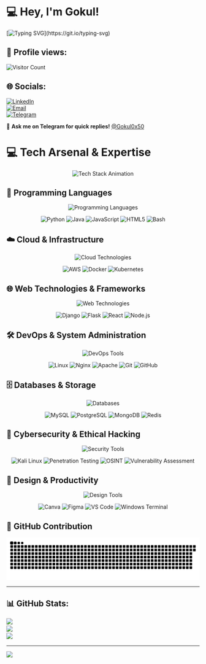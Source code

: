 # 💻 Hey, I'm Gokul!  
[![Typing SVG](https://readme-typing-svg.herokuapp.com/?lines=Hey,+I+am+Gokul!;I+know+coding+and+hacking!;it+works+on+my+machine!)](https://git.io/typing-svg)

## 👀 Profile views:
![Visitor Count](https://profile-counter.glitch.me/{gokul0x50}/count.svg)

## 🌐 Socials:
[![LinkedIn](https://img.shields.io/badge/LinkedIn-%230077B5.svg?logo=linkedin&logoColor=white)](https://linkedin.com/in/gokul0x50)  
[![Email](https://img.shields.io/badge/Email-D14836?logo=gmail&logoColor=white)](mailto:pgokul200301@gmail.com)  
[![Telegram](https://img.shields.io/badge/Telegram-2CA5E0?style=for-the-badge&logo=telegram&logoColor=white)](https://t.me/Gokul0x50)  

💬 **Ask me on Telegram for quick replies!** [@Gokul0x50](https://t.me/Gokul0x50)  

# 💻 Tech Arsenal & Expertise

<div align="center">
  <img src="https://readme-typing-svg.herokuapp.com/?lines=Full+Stack+Developer;Cloud+Enthusiast;Cybersecurity+Expert;Problem+Solver;Code+Architect&font=Fira%20Code&center=true&width=440&height=45&color=f75c7e&vCenter=true&size=22&pause=1000" alt="Tech Stack Animation">
</div>

## 🚀 Programming Languages
<p align="center">
  <img src="https://skillicons.dev/icons?i=python,java,javascript,html,css,bash&theme=dark" alt="Programming Languages" />
</p>

<div align="center">

![Python](https://img.shields.io/badge/Python-Expert-3670A0?style=for-the-badge&logo=python&logoColor=ffdd54&labelColor=2d3142)
![Java](https://img.shields.io/badge/Java-Advanced-ED8B00?style=for-the-badge&logo=openjdk&logoColor=white&labelColor=2d3142)
![JavaScript](https://img.shields.io/badge/JavaScript-Proficient-F7DF1E?style=for-the-badge&logo=javascript&logoColor=black&labelColor=2d3142)
![HTML5](https://img.shields.io/badge/HTML5-Expert-E34F26?style=for-the-badge&logo=html5&logoColor=white&labelColor=2d3142)
![Bash](https://img.shields.io/badge/Bash-Advanced-4EAA25?style=for-the-badge&logo=gnu-bash&logoColor=white&labelColor=2d3142)

</div>

## ☁️ Cloud & Infrastructure
<p align="center">
  <img src="https://skillicons.dev/icons?i=aws,docker,kubernetes,terraform,jenkins&theme=dark" alt="Cloud Technologies" />
</p>

<div align="center">

![AWS](https://img.shields.io/badge/Amazon_AWS-Expert-FF9900?style=for-the-badge&logo=amazon-aws&logoColor=white&labelColor=2d3142)
![Docker](https://img.shields.io/badge/Docker-Advanced-2496ED?style=for-the-badge&logo=docker&logoColor=white&labelColor=2d3142)
![Kubernetes](https://img.shields.io/badge/Kubernetes-Intermediate-326CE5?style=for-the-badge&logo=kubernetes&logoColor=white&labelColor=2d3142)

</div>

## 🌐 Web Technologies & Frameworks
<p align="center">
  <img src="https://skillicons.dev/icons?i=django,flask,react,nodejs,express&theme=dark" alt="Web Technologies" />
</p>

<div align="center">

![Django](https://img.shields.io/badge/Django-Expert-092E20?style=for-the-badge&logo=django&logoColor=white&labelColor=2d3142)
![Flask](https://img.shields.io/badge/Flask-Advanced-000000?style=for-the-badge&logo=flask&logoColor=white&labelColor=2d3142)
![React](https://img.shields.io/badge/React-Intermediate-61DAFB?style=for-the-badge&logo=react&logoColor=black&labelColor=2d3142)
![Node.js](https://img.shields.io/badge/Node.js-Proficient-339933?style=for-the-badge&logo=node.js&logoColor=white&labelColor=2d3142)

</div>

## 🛠️ DevOps & System Administration
<p align="center">
  <img src="https://skillicons.dev/icons?i=linux,nginx,apache,git,github&theme=dark" alt="DevOps Tools" />
</p>

<div align="center">

![Linux](https://img.shields.io/badge/Linux-Expert-FCC624?style=for-the-badge&logo=linux&logoColor=black&labelColor=2d3142)
![Nginx](https://img.shields.io/badge/Nginx-Advanced-009639?style=for-the-badge&logo=nginx&logoColor=white&labelColor=2d3142)
![Apache](https://img.shields.io/badge/Apache-Advanced-D22128?style=for-the-badge&logo=apache&logoColor=white&labelColor=2d3142)
![Git](https://img.shields.io/badge/Git-Expert-F05032?style=for-the-badge&logo=git&logoColor=white&labelColor=2d3142)
![GitHub](https://img.shields.io/badge/GitHub-Expert-181717?style=for-the-badge&logo=github&logoColor=white&labelColor=2d3142)

</div>

## 🗄️ Databases & Storage
<p align="center">
  <img src="https://skillicons.dev/icons?i=mysql,postgresql,mongodb,redis&theme=dark" alt="Databases" />
</p>

<div align="center">

![MySQL](https://img.shields.io/badge/MySQL-Expert-4479A1?style=for-the-badge&logo=mysql&logoColor=white&labelColor=2d3142)
![PostgreSQL](https://img.shields.io/badge/PostgreSQL-Advanced-336791?style=for-the-badge&logo=postgresql&logoColor=white&labelColor=2d3142)
![MongoDB](https://img.shields.io/badge/MongoDB-Intermediate-47A248?style=for-the-badge&logo=mongodb&logoColor=white&labelColor=2d3142)
![Redis](https://img.shields.io/badge/Redis-Proficient-DC382D?style=for-the-badge&logo=redis&logoColor=white&labelColor=2d3142)

</div>

## 🔐 Cybersecurity & Ethical Hacking
<p align="center">
  <img src="https://skillicons.dev/icons?i=kali&theme=dark" alt="Security Tools" />
</p>

<div align="center">

![Kali Linux](https://img.shields.io/badge/Kali_Linux-Expert-557C94?style=for-the-badge&logo=kali-linux&logoColor=white&labelColor=2d3142)
![Penetration Testing](https://img.shields.io/badge/Penetration_Testing-Advanced-FF6B6B?style=for-the-badge&logo=hackaday&logoColor=white&labelColor=2d3142)
![OSINT](https://img.shields.io/badge/OSINT-Expert-4ECDC4?style=for-the-badge&logo=searchengineland&logoColor=white&labelColor=2d3142)
![Vulnerability Assessment](https://img.shields.io/badge/Vuln_Assessment-Advanced-FFE66D?style=for-the-badge&logo=security&logoColor=black&labelColor=2d3142)

</div>

## 🎨 Design & Productivity
<p align="center">
  <img src="https://skillicons.dev/icons?i=figma,photoshop,vscode,vim&theme=dark" alt="Design Tools" />
</p>

<div align="center">

![Canva](https://img.shields.io/badge/Canva-Advanced-00C4CC?style=for-the-badge&logo=canva&logoColor=white&labelColor=2d3142)
![Figma](https://img.shields.io/badge/Figma-Intermediate-F24E1E?style=for-the-badge&logo=figma&logoColor=white&labelColor=2d3142)
![VS Code](https://img.shields.io/badge/VS_Code-Expert-007ACC?style=for-the-badge&logo=visual-studio-code&logoColor=white&labelColor=2d3142)
![Windows Terminal](https://img.shields.io/badge/Windows_Terminal-Advanced-4D4D4D?style=for-the-badge&logo=windows-terminal&logoColor=white&labelColor=2d3142)

</div>

## 🐍 GitHub Contribution

![GitHub Snake](https://github.com/Gokul0x50/Gokul0x50/blob/output/github-contribution-grid-snake.svg)


---



## 📊 GitHub Stats:
![](https://github-readme-stats.vercel.app/api?username=gokul0x50&theme=dark&hide_border=false&include_all_commits=true&count_private=true)  
![](https://nirzak-streak-stats.vercel.app/?user=gokul0x50&theme=dark&hide_border=false)  
![](https://github-readme-stats.vercel.app/api/top-langs/?username=gokul0x50&theme=dark&hide_border=false&include_all_commits=true&count_private=true&layout=compact)  

---
[![](https://visitcount.itsvg.in/api?id=gokul0x50&icon=0&color=0)](https://visitcount.itsvg.in)

<!-- Proudly created with GPRM ( https://gprm.itsvg.in ) -->
